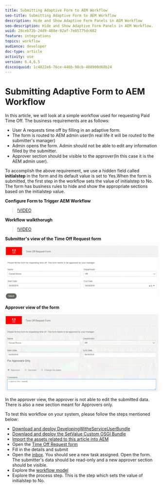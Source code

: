 ```yaml
---
title: Submitting Adaptive Form to AEM Workflow
seo-title: Submitting Adaptive Form to AEM Workflow
description: Hide and Show Adaptive Form Panels in AEM Workflow
seo-description: Hide and Show Adaptive Form Panels in AEM Workflow.
uuid: 28ceb72b-24d9-488e-92af-7e85775dc682
feature: integrations
topics: workflow
audience: developer
doc-type: article
activity: use
version: 6.4,6.5
discoiquuid: 1c4822e6-76ce-446b-98cb-408900d68b24
---
```


# Submitting Adaptive Form to AEM Workflow

In this article, we will look at a simple workflow used for requesting Paid Time Off. The business requirements are as follows:

* User A requests time off by filling in an adaptive form. 
* The form is routed to AEM admin user(In real life it will be routed to the submitter's manager)
* Admin opens the form. Admin should not be able to edit any information filled by the submitter. 
* Approver section should be visible to the approver(In this case it is the AEM admin user).

To accomplish the above requirement, we use a hidden field called **initialstep** in the form and its default value is set to Yes.When the form is submitted, the first step in the workflow sets the value of initialstep to No. The form has business rules to hide and show the appropriate sections based on the initialstep value.

**Configure Form to Trigger AEM Workflow**

>[!VIDEO](https://video.tv.adobe.com/v/28406?quality=9&learn=on)

**Workflow walkthorugh**

>[!VIDEO](https://video.tv.adobe.com/v/28407?quality=9&learn=on)

**Submitter's view of the Time Off Request form**

![initialstep](assets/initialstep.gif)

**Approver view of the form**

![approverview](assets/approversview.gif)

In the approver view, the approver is not able to edit the submitted data. There is also a new section meant for Approvers only.

To test this workflow on your system, please follow the steps mentioned below:
* [Download and deploy DevelopingWitheServiceUserBundle](https://forms.enablementadobe.com/content/DemoServerBundles/DevelopingWithServiceUser.core-1.0-SNAPSHOT.jar)
* [Downlaod and deploy the SetValue Custom OSGI Bundle](https://forms.enablementadobe.com/content/DemoServerBundles/SetValueApp.core-1.0-SNAPSHOT.jar)
* [Import the assets related to this article into AEM](assets/helpxworkflow.zip) 
* Open the [Time Off Request form](http://localhost:4502/content/dam/formsanddocuments/helpx/timeoffrequestform/jcr:content?wcmmode=disabled)
* Fill in the details and submit
* Open the [inbox](http://localhost:4502/mnt/overlay/cq/inbox/content/inbox.html). You should see a new task assigned. Open the form. The submitter's data should be read-only and a new approver section should be visible.
* Explore the [workflow model](http://localhost:4502/editor.html/conf/global/settings/workflow/models/helpxworkflow.html)
* Explore the process step. This is the step which sets the value of initialstep to No.
